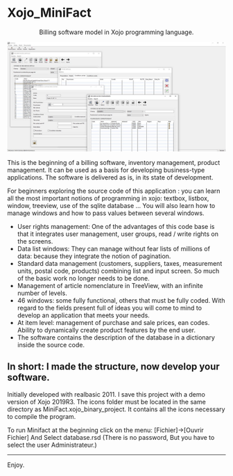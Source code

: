 # Xojo_MiniFact
<p align="center" >Billing software model in Xojo programming language. </p>

<p align="center">
  <img src="https://github.com/Fab2bprog/Xojo_MiniFact/raw/master/project%20screenshots/Capture.JPG" width="650" title="Minifact screenshot">
 </p>
 
This is the beginning of a billing software, inventory management, product management. It can be used as a basis for developing business-type applications. The software is delivered as is, in its state of development.

For beginners exploring the source code of this application : you can learn all the most important notions of programming in xojo:
textbox, listbox, window, treeview, use of the sqlite database ... You will also learn how to manage windows and how to pass values between several windows.

- User rights management: One of the advantages of this code base is that it integrates user management, user groups, read / write rights on the screens.
- Data list windows: They can manage without fear lists of millions of data: because they integrate the notion of pagination.
- Standard data management (customers, suppliers, taxes, measurement units, postal code, products) combining list and input screen.
So much of the basic work no longer needs to be done.
- Management of article nomenclature in TreeView, with an infinite number of levels.
- 46 windows: some fully functional, others that must be fully coded. With regard to the fields present full of ideas you will come to mind to develop an application that meets your needs.
- At item level: management of purchase and sale prices, ean codes. Ability to dynamically create product features by the end user.
- The software contains the description of the database in a dictionary inside the source code.


In short: I made the structure, now develop your software.
--------------------------------

Initially developed with realbasic 2011. I save this project with a demo version of Xojo 2019R3. 
The icons folder must be located in the same directory as MiniFact.xojo_binary_project. It contains all the icons necessary to compile the program.


To run Minifact at the beginning click on the menu:
[Fichier]->[Ouvrir Fichier]
And Select database.rsd
(There is no password, But you have to select the user Administrateur.)

-------------

Enjoy.
